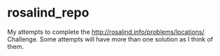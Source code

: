 # rosalind_repo
My attempts to complete the http://rosalind.info/problems/locations/ Challenge. Some attempts will have more than one solution as I think of them. 
